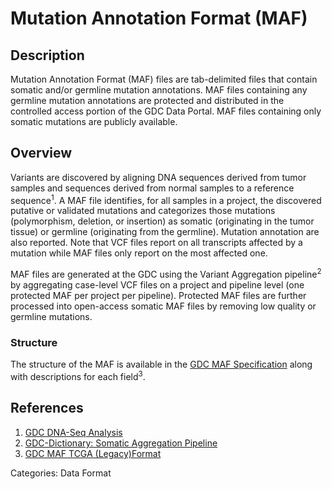 # Mutation Annotation Format (MAF) #
## Description ##
Mutation Annotation Format (MAF) files are tab-delimited files that contain somatic and/or germline mutation annotations. MAF files containing any germline mutation annotations are protected and distributed in the controlled access portion of the GDC Data Portal. MAF files containing only somatic mutations are publicly available.

## Overview ##
Variants are discovered by aligning DNA sequences derived from tumor samples and sequences derived from normal samples to a reference sequence<sup>1</sup>. A MAF file identifies, for all samples in a project, the discovered putative or validated mutations and categorizes those mutations (polymorphism, deletion, or insertion) as somatic (originating in the tumor tissue) or germline (originating from the germline). Mutation annotation are also reported. Note that VCF files report on all transcripts affected by a mutation while MAF files only report on the most affected one.  

MAF files are generated at the GDC using the Variant Aggregation pipeline<sup>2</sup> by aggregating case-level VCF files on a project and pipeline level (one protected MAF per project per pipeline). Protected MAF files are further processed into open-access somatic MAF files by removing low quality or germline mutations.

### Structure ###
The structure of the MAF is available in the [GDC MAF Specification](https://docs.gdc.cancer.gov/Data/File_Formats/MAF_Format/) along with descriptions for each field<sup>3</sup>.

## References ##
1. [GDC DNA-Seq Analysis](https://docs.gdc.cancer.gov/Data/Bioinformatics_Pipelines/DNA_Seq_Variant_Calling_Pipeline/)
2. [GDC-Dictionary: Somatic Aggregation Pipeline](https://docs.gdc.cancer.gov/Data_Dictionary/viewer/#?view=table-definition-view&id=somatic_aggregation_workflow)
3. [GDC MAF TCGA (Legacy)Format ](https://docs.gdc.cancer.gov/Encyclopedia/pages/Mutation_Annotation_Format_TCGA/)



Categories: Data Format
